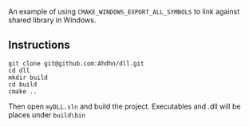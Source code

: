 An example of using `CMAKE_WINDOWS_EXPORT_ALL_SYMBOLS` to link against shared library in Windows.

## Instructions

```
git clone git@github.com:Ahdhn/dll.git
cd dll
mkdir build 
cd build 
cmake ..
```

Then open `myDLL.sln` and build the project. Executables and .dll will be places under `build\bin`
